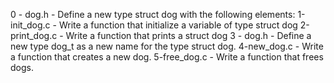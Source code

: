 0 - dog.h - Define a new type struct dog with the following elements:
1-init_dog.c - Write a function that initialize a variable of type struct dog
2-print_dog.c - Write a function that prints a struct dog
3 - dog.h - Define a new type dog_t as a new name for the type struct dog.
4-new_dog.c - Write a function that creates a new dog.
5-free_dog.c - Write a function that frees dogs.
